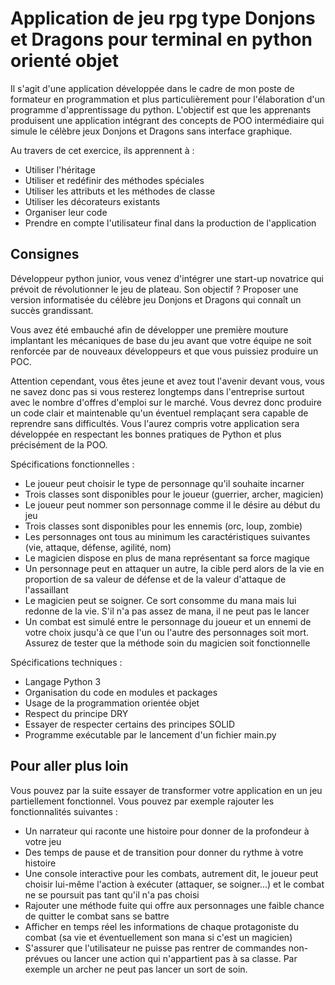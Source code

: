 # Application de jeu rpg type Donjons et Dragons pour terminal en python orienté objet

Il s'agit d'une application développée dans le cadre de mon poste de formateur en programmation et plus particulièrement pour l'élaboration d'un programme d'apprentissage du python. L'objectif est que les apprenants produisent une application intégrant des concepts de POO intermédiaire qui simule le célèbre jeux Donjons et Dragons sans interface graphique.

Au travers de cet exercice, ils apprennent à :
- Utiliser l'héritage
- Utiliser et redéfinir des méthodes spéciales
- Utiliser les attributs et les méthodes de classe
- Utiliser les décorateurs existants
- Organiser leur code
- Prendre en compte l'utilisateur final dans la production de l'application

## Consignes

Développeur python junior, vous venez d'intégrer une start-up novatrice qui prévoit de révolutionner le jeu de plateau. Son objectif ? Proposer une version informatisée du célèbre jeu Donjons et Dragons qui connaît un succès grandissant.

Vous avez été embauché afin de développer une première mouture implantant les mécaniques de base du jeu avant que votre équipe ne soit renforcée par de nouveaux développeurs et que vous puissiez produire un POC.

Attention cependant, vous êtes jeune et avez tout l'avenir devant vous, vous ne savez donc pas si vous resterez longtemps dans l'entreprise surtout avec le nombre d'offres d'emploi sur le marché. Vous devrez donc produire un code clair et maintenable qu'un éventuel remplaçant sera capable de reprendre sans difficultés. Vous l'aurez compris votre application sera développée en respectant les bonnes pratiques de Python et plus précisément de la POO.

Spécifications fonctionnelles :
- Le joueur peut choisir le type de personnage qu'il souhaite incarner
- Trois classes sont disponibles pour le joueur (guerrier, archer, magicien)
- Le joueur peut nommer son personnage comme il le désire au début du jeu
- Trois classes sont disponibles pour les ennemis (orc, loup, zombie)
- Les personnages ont tous au minimum les caractéristiques suivantes (vie, attaque, défense, agilité, nom)
- Le magicien dispose en plus de mana représentant sa force magique
- Un personnage peut en attaquer un autre, la cible perd alors de la vie en proportion de sa valeur de défense et de la valeur d'attaque de l'assaillant
- Le magicien peut se soigner. Ce sort consomme du mana mais lui redonne de la vie. S'il n'a pas assez de mana, il ne peut pas le lancer
- Un combat est simulé entre le personnage du joueur et un ennemi de votre choix jusqu'à ce que l'un ou l'autre des personnages soit mort. Assurez de tester que la méthode soin du magicien soit fonctionnelle

Spécifications techniques :
- Langage Python 3
- Organisation du code en modules et packages
- Usage de la programmation orientée objet
- Respect du principe DRY
- Essayer de respecter certains des principes SOLID
- Programme exécutable par le lancement d'un fichier main.py

## Pour aller plus loin

Vous pouvez par la suite essayer de transformer votre application en un jeu partiellement fonctionnel. Vous pouvez par exemple rajouter les fonctionnalités suivantes :
- Un narrateur qui raconte une histoire pour donner de la profondeur à votre jeu
- Des temps de pause et de transition pour donner du rythme à votre histoire
- Une console interactive pour les combats, autrement dit, le joueur peut choisir lui-même l'action à exécuter (attaquer, se soigner...) et le combat ne se poursuit pas tant qu'il n'a pas choisi
- Rajouter une méthode fuite qui offre aux personnages une faible chance de quitter le combat sans se battre
- Afficher en temps réel les informations de chaque protagoniste du combat (sa vie et éventuellement son mana si c'est un magicien)
- S'assurer que l'utilisateur ne puisse pas rentrer de commandes non-prévues ou lancer une action qui n'appartient pas à sa classe. Par exemple un archer ne peut pas lancer un sort de soin.
